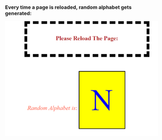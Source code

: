 

<h3>Every time a page is reloaded, random alphabet gets generated:</h3>

<img src="https://github.com/anudeep-TechGuy/GeneratingRandomNumbersBetweenARange/blob/master/Random_alpha.PNG">
